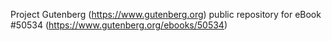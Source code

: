 Project Gutenberg (https://www.gutenberg.org) public repository for
eBook #50534 (https://www.gutenberg.org/ebooks/50534)
